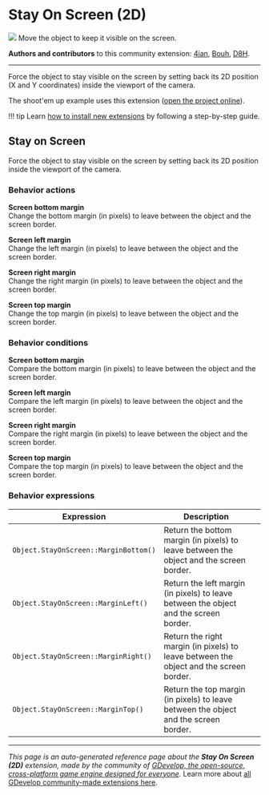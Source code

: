 # Stay On Screen (2D)

<img src="https://resources.gdevelop-app.com/assets/Icons/monitor-screenshot.svg" class="extension-icon"></img>
Move the object to keep it visible on the screen.

**Authors and contributors** to this community extension: [4ian](https://gd.games/4ian), [Bouh](https://gd.games/Bouh), [D8H](https://gd.games/D8H).

---

Force the object to stay visible on the screen by setting back its 2D position (X and Y coordinates) inside the viewport of the camera.

The shoot'em up example uses this extension ([open the project online](https://editor.gdevelop.io/?project=example://space-shooter)).

!!! tip
    Learn [how to install new extensions](/gdevelop5/extensions/search) by following a step-by-step guide.



## Stay on Screen 

Force the object to stay visible on the screen by setting back its 2D position inside the viewport of the camera. 

### Behavior actions

**Screen bottom margin**  
Change the bottom margin (in pixels) to leave between the object and the screen border.

**Screen left margin**  
Change the left margin (in pixels) to leave between the object and the screen border.

**Screen right margin**  
Change the right margin (in pixels) to leave between the object and the screen border.

**Screen top margin**  
Change the top margin (in pixels) to leave between the object and the screen border.

### Behavior conditions

**Screen bottom margin**  
Compare the bottom margin (in pixels) to leave between the object and the screen border.

**Screen left margin**  
Compare the left margin (in pixels) to leave between the object and the screen border.

**Screen right margin**  
Compare the right margin (in pixels) to leave between the object and the screen border.

**Screen top margin**  
Compare the top margin (in pixels) to leave between the object and the screen border.

### Behavior expressions

| Expression | Description |  |
|-----|-----|-----|
| `Object.StayOnScreen::MarginBottom()` | Return the bottom margin (in pixels) to leave between the object and the screen border. ||
| `Object.StayOnScreen::MarginLeft()` | Return the left margin (in pixels) to leave between the object and the screen border. ||
| `Object.StayOnScreen::MarginRight()` | Return the right margin (in pixels) to leave between the object and the screen border. ||
| `Object.StayOnScreen::MarginTop()` | Return the top margin (in pixels) to leave between the object and the screen border. ||


---

*This page is an auto-generated reference page about the **Stay On Screen (2D)** extension, made by the community of [GDevelop, the open-source, cross-platform game engine designed for everyone](https://gdevelop.io/).* Learn more about [all GDevelop community-made extensions here](/gdevelop5/extensions).